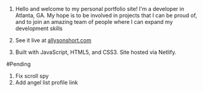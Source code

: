 1. Hello and welcome to my personal portfolio site! I'm a developer in Atlanta, GA. My hope is to be involved in projects that I can be proud of, and to join an amazing team of people where I can expand my development skills
1. See it live at [allysonshort.com](https://www.allysonshort.com/)

1. Built with JavaScript, HTML5, and CSS3. Site hosted via Netlify.













#Pending
1. Fix scroll spy
1. Add angel list profile link
